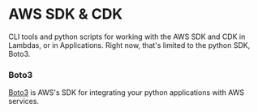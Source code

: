 # AWS SDK & CDK
CLI tools and python scripts for working with the AWS SDK and CDK in Lambdas, or in Applications.
Right now, that's limited to the python SDK, Boto3.



### Boto3
[Boto3](https://aws.amazon.com/sdk-for-python/) is AWS's SDK for integrating your python applications with AWS services.
